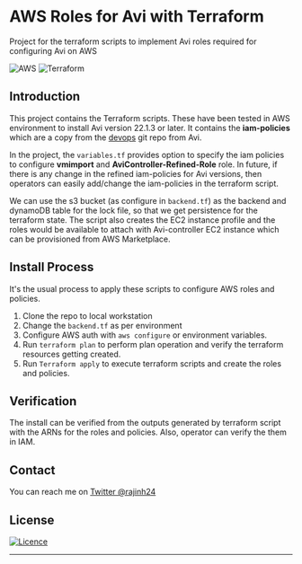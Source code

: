 # AWS Roles for Avi with Terraform

Project for the terraform scripts to implement Avi roles required for configuring Avi on AWS

![AWS](https://img.shields.io/badge/AWS-%23FF9900.svg?style=flat-square&logo=amazon-aws&logoColor=white) ![Terraform](https://img.shields.io/badge/terraform-%235835CC.svg?style=flat-square&logo=terraform&logoColor=white)

## Introduction

This project contains the Terraform scripts. These have been tested in AWS environment to install Avi version 22.1.3 or later.
It contains the **iam-policies** which are a copy from the [devops](https://github.com/avinetworks/devops/tree/master/aws/iam-policies) git repo from Avi.

In the project, the `variables.tf` provides option to specify the iam policies to configure **vmimport** and **AviController-Refined-Role** role. In future, if there is any change in the refined iam-policies for Avi versions, then operators can easily add/change the iam-policies in the terraform script.

We can use the s3 bucket (as configure in `backend.tf`) as the backend and dynamoDB table for the lock file, so that we get persistence for the terraform state. The script also creates the EC2 instance profile and the roles would be available to attach with Avi-controller EC2 instance which can be provisioned from AWS Marketplace.

## Install Process

It's the usual process to apply these scripts to configure AWS roles and policies.

1. Clone the repo to local workstation
2. Change the `backend.tf` as per environment
3. Configure AWS auth with `aws configure` or environment variables.
4. Run `terraform plan` to perform plan operation and verify the terraform resources getting created.
5. Run `Terraform apply` to execute terraform scripts and create the roles and policies.

## Verification

The install can be verified from the outputs generated by terraform script with the ARNs for the roles and policies. Also, operator can verify the them in IAM.

## Contact

You can reach me on [Twitter @rajinh24](https://twitter.com/rajinh24)

## License

[![Licence](https://img.shields.io/github/license/rajks24/markdown-badges?style=flat-square&logo=github)](./LICENSE)

<hr>
